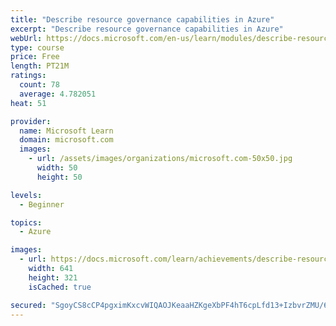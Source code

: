 ```yaml
---
title: "Describe resource governance capabilities in Azure"
excerpt: "Describe resource governance capabilities in Azure"
webUrl: https://docs.microsoft.com/en-us/learn/modules/describe-resource-governance-capabilities-azure/
type: course
price: Free
length: PT21M
ratings:
  count: 78
  average: 4.782051
heat: 51

provider:
  name: Microsoft Learn
  domain: microsoft.com
  images:
    - url: /assets/images/organizations/microsoft.com-50x50.jpg
      width: 50
      height: 50

levels:
  - Beginner

topics:
  - Azure

images:
  - url: https://docs.microsoft.com/learn/achievements/describe-resource-governance-capabilities-in-azure-social.png
    width: 641
    height: 321
    isCached: true

secured: "SgoyCS8cCP4pgximKxcvWIQAOJKeaaHZKgeXbPF4hT6cpLfd13+IzbvrZMU/6HxtFhikkeMpyJqCslT6L4lT+XQzDhDFYQo9gV0JiAfAV7Ayqb2edMyMcqun+ytydgUwe6qXYrBuO9QzzWdZgt8LknIH/nwaYtJA9DoRem/ireYpxB1/F0KHbE2oMIQm0QUure3oLryaiPqwNC9WCQKSb9GbcB5WoUrrZhBJACq+OwEPgpW5QOzmfexG1XmbjtLLiHyfXgrpnsQl+ZLxR7O1CGqfxkJHRtWPVR13Ru2fJdRMW/wz9JMdAIBxMftEbiZL9NptkCp6lBDI6qywjtAT/a6DgER533ivZMuqZQWRib3VYl0TTuDmgEz/SSviTwTIJ7E8+rJBXQ5pbsH21k1SwpS4bf2lnSDWttx+e4bdGh4=;ycQ9gFaTuKG6qe9CKROMaA=="
---
```


